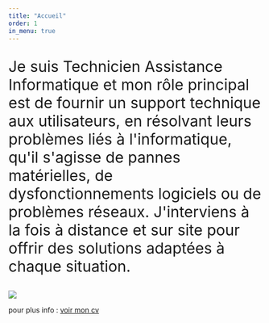 ```yaml
---
title: "Accueil"
order: 1
in_menu: true
---
```

<div class="tableau"><p style="font-size: 30px;">Je suis Technicien Assistance Informatique et mon rôle principal est de fournir un support technique aux utilisateurs, en résolvant leurs problèmes liés à l'informatique, qu'il s'agisse de pannes matérielles, de dysfonctionnements logiciels ou de problèmes réseaux. J'interviens à la fois à distance et sur site pour offrir des solutions adaptées à chaque situation.</p>


<img src="images/Foaud Noir et Blanc.JPG"></div>

  
<p>pour plus info : <a href="CV_2025-01-28_Fouad_HAMA-4.pdf ">voir mon cv</a></p> 